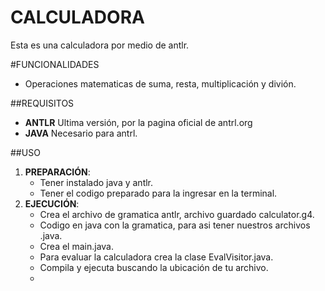 # CALCULADORA

Esta es una calculadora por medio de antlr.

#FUNCIONALIDADES 

- Operaciones matematicas de suma, resta, multiplicación y divión.

##REQUISITOS 

- **ANTLR** Ultima versión, por la pagina oficial de antrl.org
- **JAVA** Necesario para antrl.

##USO

1. **PREPARACIÓN**:
   - Tener instalado java y antlr.
   - Tener el codigo preparado para la ingresar en la terminal.
2. **EJECUCIÓN**:
   - Crea el archivo de gramatica antlr, archivo guardado calculator.g4.
   - Codigo en java con la gramatica, para asi tener nuestros archivos .java.
   - Crea el main.java.
   - Para evaluar la calculadora crea la clase EvalVisitor.java.
   - Compila y ejecuta buscando la ubicación de tu archivo.
   - 
   




